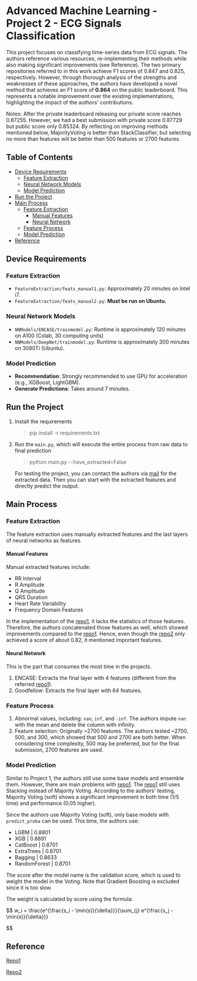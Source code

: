 # Advanced Machine Learning - Project 2 - ECG Signals Classification

This project focuses on classifying time-series data from ECG signals. The authors reference various resources, re-implementing their methods while also making significant improvements (see Reference). The two primary repositories referred to in this work achieve F1 scores of 0.847 and 0.825, respectively. However, through thorough analysis of the strengths and weaknesses of these approaches, the authors have developed a novel method that achieves an F1 score of **0.864** on the public leaderboard. This represents a notable improvement over the existing implementations, highlighting the impact of the authors' contributions.


Notes: After the private leaderboard releasing our private score reaches 0.87255. However, we had a best submission with private score 0.87729 but public score only 0.85324. By reflecting on improving methods mentioned below, MajorityVoting is better than StackClassifier, but selecting no more than features will be better than 500 features or 2700 features.





## Table of Contents

- [Device Requirements](#device-requirements)
  - [Feature Extraction](#feature-extraction)
  - [Neural Network Models](#neural-network-models)
  - [Model Prediction](#model-prediction)
- [Run the Project](#run-the-project)
- [Main Process](#main-process)
  - [Feature Extraction](#feature-extraction-1)
    - [Manual Features](#manual-features)
    - [Neural Network](#neural-network-1)
  - [Feature Process](#feature-process)
  - [Model Prediction](#model-prediction-1)
- [Reference](#reference)

## Device Requirements

### Feature Extraction

- `FeatureExtraction/feats_manual1.py`: Approximately 20 minutes on Intel i7.
- `FeatureExtraction/feats_manual2.py`: **Must be run on Ubuntu.**

### Neural Network Models

- `NNModels/ENCASE/trainmodel.py`: Runtime is approximately 120 minutes on A100 (Colab, 30 computing units)
- `NNModels/DeepNet/trainmodel.py`: Runtime is approximately 300 minutes on 3080Ti (Ubuntu).

### Model Prediction

- **Recommendation**: Strongly recommended to use GPU for acceleration (e.g., XGBoost, LightGBM).
- **Generate Predictions**: Takes around 7 minutes.

## Run the Project

1. Install the requirements

   > pip install -r requirements.txt
   >
2. Run the `main.py`, which will execute the entire process from raw data to final prediction

   > python main.py --have_extracted=False
   >

   For testing the project, you can contact the authors via [mail](zym0303@connect.hku.hk) for the extracted data. Then you can start with the extracted features and directly predict the output.

## Main Process

### Feature Extraction

The feature extraction uses manually extracted features and the last layers of neural networks as features.

#### Manual Features

Manual extracted features include:

* RR Interval
* R Amplitude
* Q Amplitude
* QRS Duration
* Heart Rate Variability
* Frequency Domain Features

In the implementation of the [repo1](https://github.com/ImaGoodFella/aml_projects/tree/main/project2), it lacks the statistics of those features. Therefore, the authors concatenated those features as well, which showed improvements compared to the [repo1](https://github.com/ImaGoodFella/aml_projects/tree/main/project2). Hence, even though the [repo2](https://github.com/mchami02/ECG-Signal-Classification-Task) only achieved a score of about 0.82, it mentioned important features.

#### Neural Network

This is the part that consumes the most time in the projects.

1. ENCASE: Extracts the final layer with 4 features (different from the referred [repo1](https://github.com/ImaGoodFella/aml_projects/tree/main/project2)).
2. Goodfellow: Extracts the final layer with 64 features.

### Feature Process

1. Abnormal values, including: `nan`, `inf`, and `-inf`. The authors impute `nan` with the mean and delete the column with infinity.
2. Feature selection: Originally ~2700 features. The authors tested ~2700, 500, and 300, which showed that 500 and 2700 are both better. When considering time complexity, 500 may be preferred, but for the final submission, 2700 features are used.

### Model Prediction

Similar to Project 1, the authors still use some base models and ensemble them. However, there are main problems with [repo1](https://github.com/ImaGoodFella/aml_projects/tree/main/project2https://). The [repo1](https://github.com/ImaGoodFella/aml_projects/tree/main/project2https://) still uses Stacking instead of Majority Voting. According to the authors' testing, Majority Voting (soft) shows a significant improvement in both time (1/5 time) and performance (0.05 higher).

Since the authors use Majority Voting (soft), only base models with `predict_proba` can be used. This time, the authors use:

* LGBM | 0.8801
* XGB | 0.8891
* CatBoost | 0.8701
* ExtraTrees | 0.8701
* Bagging | 0.8633
* RandomForest | 0.8701

The score after the model name is the validation score, which is used to weight the model in the Voting. Note that Gradient Boosting is excluded since it is too slow.

The weight is calculated by score using the formula:

$$
w_i = \frac{e^{\frac{s_i - \min(s)}{\delta}}}{\sum_{j} e^{\frac{s_j - \min(s)}{\delta}}}

$$

## Reference

[Repo1](https://github.com/ImaGoodFella/aml_projects/tree/main/project2)

[Repo2](https://github.com/mchami02/ECG-Signal-Classification-Task)
